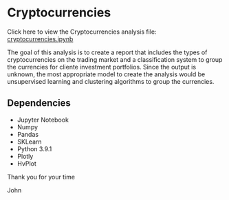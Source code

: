 # Cryptocurrencies
Click here to view the Cryptocurrencies analysis file: [cryptocurrencies.ipynb](https://github.com/JohnCselcuk/Cryptocurrencies/blob/main/crypto_clustering.ipynb)

The goal of this analysis is to create a report that includes the types of cryptocurrencies on the trading market and a classification system to group the currencies for cliente investment portfolios. Since the output is unknown, the most appropriate model to create the analysis would be unsupervised learning and clustering algorithms to group the currencies.

## Dependencies
- Jupyter Notebook
- Numpy
- Pandas
- SKLearn 
- Python 3.9.1
- Plotly
- HvPlot


Thank you for your time

John
